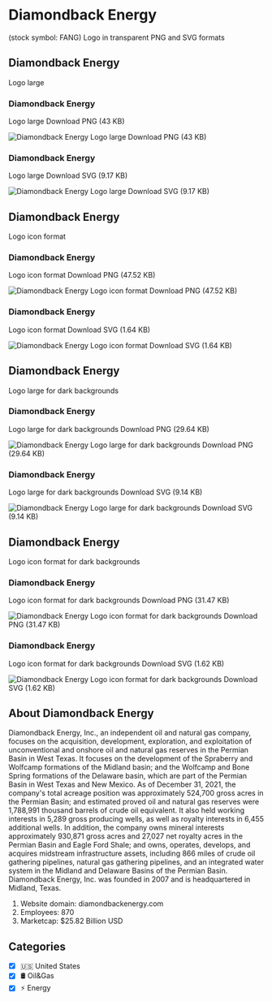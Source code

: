 # Diamondback Energy
 (stock symbol: FANG) Logo in transparent PNG and SVG formats

## Diamondback Energy
 Logo large

### Diamondback Energy
 Logo large Download PNG (43 KB)

![Diamondback Energy
 Logo large Download PNG (43 KB)](/img/orig/FANG_BIG-9ae45353.png)

### Diamondback Energy
 Logo large Download SVG (9.17 KB)

![Diamondback Energy
 Logo large Download SVG (9.17 KB)](/img/orig/FANG_BIG-b14c7a14.svg)

## Diamondback Energy
 Logo icon format

### Diamondback Energy
 Logo icon format Download PNG (47.52 KB)

![Diamondback Energy
 Logo icon format Download PNG (47.52 KB)](/img/orig/FANG-676e983d.png)

### Diamondback Energy
 Logo icon format Download SVG (1.64 KB)

![Diamondback Energy
 Logo icon format Download SVG (1.64 KB)](/img/orig/FANG-9b4f6bbd.svg)

## Diamondback Energy
 Logo large for dark backgrounds

### Diamondback Energy
 Logo large for dark backgrounds Download PNG (29.64 KB)

![Diamondback Energy
 Logo large for dark backgrounds Download PNG (29.64 KB)](/img/orig/FANG_BIG.D-a72e2c3a.png)

### Diamondback Energy
 Logo large for dark backgrounds Download SVG (9.14 KB)

![Diamondback Energy
 Logo large for dark backgrounds Download SVG (9.14 KB)](/img/orig/FANG_BIG.D-9535212c.svg)

## Diamondback Energy
 Logo icon format for dark backgrounds

### Diamondback Energy
 Logo icon format for dark backgrounds Download PNG (31.47 KB)

![Diamondback Energy
 Logo icon format for dark backgrounds Download PNG (31.47 KB)](/img/orig/FANG.D-772ce8cd.png)

### Diamondback Energy
 Logo icon format for dark backgrounds Download SVG (1.62 KB)

![Diamondback Energy
 Logo icon format for dark backgrounds Download SVG (1.62 KB)](/img/orig/FANG.D-f26e47d7.svg)

## About Diamondback Energy


Diamondback Energy, Inc., an independent oil and natural gas company, focuses on the acquisition, development, exploration, and exploitation of unconventional and onshore oil and natural gas reserves in the Permian Basin in West Texas. It focuses on the development of the Spraberry and Wolfcamp formations of the Midland basin; and the Wolfcamp and Bone Spring formations of the Delaware basin, which are part of the Permian Basin in West Texas and New Mexico. As of December 31, 2021, the company's total acreage position was approximately 524,700 gross acres in the Permian Basin; and estimated proved oil and natural gas reserves were 1,788,991 thousand barrels of crude oil equivalent. It also held working interests in 5,289 gross producing wells, as well as royalty interests in 6,455 additional wells. In addition, the company owns mineral interests approximately 930,871 gross acres and 27,027 net royalty acres in the Permian Basin and Eagle Ford Shale; and owns, operates, develops, and acquires midstream infrastructure assets, including 866 miles of crude oil gathering pipelines, natural gas gathering pipelines, and an integrated water system in the Midland and Delaware Basins of the Permian Basin. Diamondback Energy, Inc. was founded in 2007 and is headquartered in Midland, Texas.

1. Website domain: diamondbackenergy.com
2. Employees: 870
3. Marketcap: $25.82 Billion USD


## Categories
- [x] 🇺🇸 United States
- [x] 🛢 Oil&Gas
- [x] ⚡ Energy
